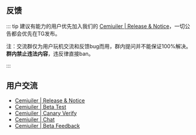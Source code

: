 ## 反馈

::: tip 建议有能力的用户优先加入我们的 [Cemiuiler | Release & Notice](https://t.me/s/cemiuiler_release)，一切公告都会优先在TG发布。

注：交流群仅为用户玩机交流和反馈bug而用，群内提问并不能保证100%解决。**群内禁止违法内容**，违反律直接ban。 

:::
## 用户交流

- [Cemiuiler | Release & Notice](https://t.me/s/cemiuiler_release)
- [Cemiuiler | Beta Test](https://t.me/s/cemiuiler_beta)
- [Cemiuiler | Canary Verify](https://t.me/s/cemiuiler_canary_verify)
- [Cemiuiler | Chat](https://t.me/cemiuiler_chat)
- [Cemiuiler | Beta Feedback](https://t.me/cemiuiler_beta_feedback)

